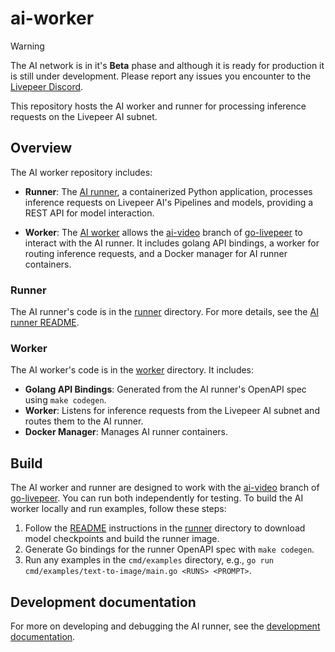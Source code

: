 # ai-worker

> [!WARNING]
> The AI network is in it's **Beta** phase and although it is ready for production it is still under development. Please report any issues you encounter to the [Livepeer Discord](https://discord.gg/7nbPbTK).

This repository hosts the AI worker and runner for processing inference requests on the Livepeer AI subnet.

## Overview

The AI worker repository includes:

- **Runner**: The [AI runner](https://github.com/livepeer/ai-worker/tree/main/runner), a containerized Python application, processes inference requests on Livepeer AI's Pipelines and models, providing a REST API for model interaction.

- **Worker**: The [AI worker](https://github.com/livepeer/ai-worker) allows the [ai-video](https://github.com/livepeer/go-livepeer/tree/ai-video) branch of [go-livepeer](https://github.com/livepeer/go-livepeer/tree/ai-video) to interact with the AI runner. It includes golang API bindings, a worker for routing inference requests, and a Docker manager for AI runner containers.

### Runner

The AI runner's code is in the [runner](https://github.com/livepeer/ai-worker/tree/main/runner) directory. For more details, see the [AI runner README](./runner/README.md).

### Worker

The AI worker's code is in the [worker](https://github.com/livepeer/ai-worker/tree/main/worker) directory. It includes:

- **Golang API Bindings**: Generated from the AI runner's OpenAPI spec using `make codegen`.
- **Worker**: Listens for inference requests from the Livepeer AI subnet and routes them to the AI runner.
- **Docker Manager**: Manages AI runner containers.

## Build

The AI worker and runner are designed to work with the [ai-video](https://github.com/livepeer/go-livepeer/tree/ai-video) branch of [go-livepeer](https://github.com/livepeer/go-livepeer/tree/ai-video). You can run both independently for testing. To build the AI worker locally and run examples, follow these steps:

1. Follow the [README](./runner/README.md) instructions in the [runner](./runner/README.md) directory to download model checkpoints and build the runner image.
2. Generate Go bindings for the runner OpenAPI spec with `make codegen`.
3. Run any examples in the `cmd/examples` directory, e.g., `go run cmd/examples/text-to-image/main.go <RUNS> <PROMPT>`.

## Development documentation

For more on developing and debugging the AI runner, see the [development documentation](./dev/README.md).
